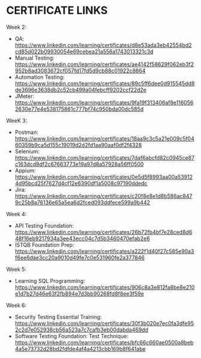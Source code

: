 # **CERTIFICATE LINKS**

Week 2:

* QA: https://www.linkedin.com/learning/certificates/d8e53ada3eb42554bd2cd85d022b09930054e69cebea21a556a1743013321c3d
* Manual Testing: https://www.linkedin.com/learning/certificates/ae4142f58629f062eb3f2952b8ad3083672cf057fd17fd5d9cb88c01922c8864
* Automation Testing: https://www.linkedin.com/learning/certificates/89c5ff6dee0d915545dd8de3696e3638db2c52cb499a04febcff9202ccf22d2e
* JMeter: https://www.linkedin.com/learning/certificates/9fa19f313406af8e1160562630e77e4e538175861c777bf74c950bda00dc585d

WeeK 3:

* Postman: https://www.linkedin.com/learning/certificates/18aa9c3c5a21e009c5f0460359b9ca5d155c19019d2d2fd1aa90aaf0df2f4328
* Selenium: https://www.linkedin.com/learning/certificates/7daf6abcfd82c0945ce87c163dcd8df2c67663773e19a97d8a57928a56ff0500
* Appium: https://www.linkedin.com/learning/certificates/0e5d5f8993aa00a539124d95bcd25f7627d4cf12e6390df1a5008c97190ddedc
* Jira: https://www.linkedin.com/learning/certificates/c20f8e8e1d8b586ac8479c25b8a76136e65a5ea6d2fced093ddfece599a9b442

Week 4:

* API Testing Foundation: https://www.linkedin.com/learning/certificates/26b72fb4bf7e28ced8d648f16eb9217934a3ee43ecc04c7d5b3460470efab2e6
* ISTQB Foundation Prep: https://www.linkedin.com/learning/certificates/a222f1d40f27c585e90a3f6ee6dae3cc20a9010d49fe7c0e531960fe2a377846

Week 5:

* Learning SQL Programming: https://www.linkedin.com/learning/certificates/906c8a3e812fa8be8e210e1d7b27d46e63f2fb894e7d3bb90268fd8f8ee3f59e

Week 6:

* Security Testing Essential Training: https://www.linkedin.com/learning/certificates/30f3b020e7ec0fa3dfe952c2d7e052938cb56a523a7c7cafb3eb00dabda469dd
* Software Testing Foundation: Test Technique: https://www.linkedin.com/learning/certificates/bfc66c660ae0500a8beb4a5e73732d28bd2fdfde4af4a4213cbb169b8f641abe
